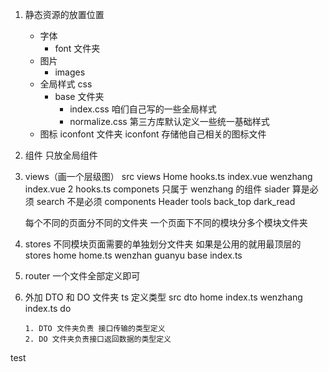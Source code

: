1.  静态资源的放置位置
    -   字体
        -   font 文件夹
    -   图片
        -   images
    -   全局样式 css
        -   base 文件夹
            -   index.css 咱们自己写的一些全局样式
            -   normalize.css 第三方库默认定义一些统一基础样式
    -   图标 iconfont 文件夹
        iconfont 存储他自己相关的图标文件
2.  组件
    只放全局组件
3.  views（画一个层级图）
    src
    views
    Home
    hooks.ts
    index.vue
    wenzhang
    index.vue 2
    hooks.ts
    componets 只属于 wenzhang 的组件
    siader 算是必须
    search 不是必须
    components
    Header
    tools
    back_top
    dark_read

    每个不同的页面分不同的文件夹
    一个页面下不同的模块分多个模块文件夹
    <!-- 同时不同模块有自己模块的 DTO 和 DO -->

4.  stores
    不同模块页面需要的单独划分文件夹
    如果是公用的就用最顶层的
    stores
    home
    home.ts
    wenzhan
    guanyu
    base
    index.ts
5.  router
    一个文件全部定义即可
6.  外加 DTO 和 DO 文件夹
    ts 定义类型
    src
    dto
    home
    index.ts
    wenzhang
    index.ts
    do

        1. DTO 文件夹负责 接口传输的类型定义
        2. DO 文件夹负责接口返回数据的类型定义

test
